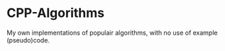 # CPP-Algorithms
My own implementations of populair algorithms, with no use of example (pseudo)code.
